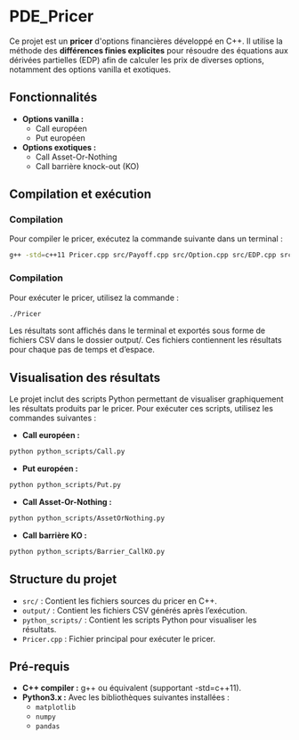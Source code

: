 # PDE_Pricer

Ce projet est un **pricer** d'options financières développé en C++. Il utilise la méthode des **différences finies explicites** pour résoudre des équations aux dérivées partielles (EDP) afin de calculer les prix de diverses options, notamment des options vanilla et exotiques.

## Fonctionnalités
- **Options vanilla :**
  - Call européen
  - Put européen
- **Options exotiques :**
  - Call Asset-Or-Nothing
  - Call barrière knock-out (KO)

## Compilation et exécution
### Compilation
Pour compiler le pricer, exécutez la commande suivante dans un terminal :
```bash
g++ -std=c++11 Pricer.cpp src/Payoff.cpp src/Option.cpp src/EDP.cpp src/MDF.cpp -o Pricer
```
### Compilation
Pour exécuter le pricer, utilisez la commande :
```bash
./Pricer
```
Les résultats sont affichés dans le terminal et exportés sous forme de fichiers CSV dans le dossier output/. Ces fichiers contiennent les résultats pour chaque pas de temps et d’espace.

## Visualisation des résultats
Le projet inclut des scripts Python permettant de visualiser graphiquement les résultats produits par le pricer. Pour exécuter ces scripts, utilisez les commandes suivantes :
- **Call européen :**
```bash
python python_scripts/Call.py
```
- **Put européen :**
```bash
python python_scripts/Put.py
```
- **Call Asset-Or-Nothing :**
```bash
python python_scripts/AssetOrNothing.py
```
- **Call barrière KO :**
```bash
python python_scripts/Barrier_CallKO.py
```

## Structure du projet
- `src/` : Contient les fichiers sources du pricer en C++.
- `output/` : Contient les fichiers CSV générés après l’exécution.
- `python_scripts/` : Contient les scripts Python pour visualiser les résultats.
- `Pricer.cpp` : Fichier principal pour exécuter le pricer.

## Pré-requis
- **C++ compiler :** g++ ou équivalent (supportant -std=c++11).
- **Python3.x :** Avec les bibliothèques suivantes installées :
  - `matplotlib`
  - `numpy`
  - `pandas`
